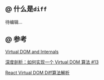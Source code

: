 ## @ 什么是`diff`

待编辑...

## @ 参考

[Virtual DOM and Internals](https://reactjs.org/docs/faq-internals.html)

[深度剖析：如何实现一个 Virtual DOM 算法 #13](https://github.com/livoras/blog/issues/13)

[React Virtual DOM Diff算法解析](https://sekaiamber.github.io/react-dom-diff/)
